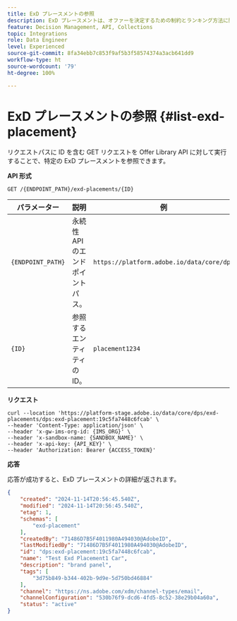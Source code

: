 ```yaml
---
title: ExD プレースメントの参照
description: ExD プレースメントは、オファーを決定するための制約とランキング方法に関連付けられたコレクションで構成されます。
feature: Decision Management, API, Collections
topic: Integrations
role: Data Engineer
level: Experienced
source-git-commit: 8fa34ebb7c853f9af5b3f58574374a3acb641dd9
workflow-type: ht
source-wordcount: '79'
ht-degree: 100%

---
```


# ExD プレースメントの参照 {#list-exd-placement}

リクエストパスに ID を含む GET リクエストを Offer Library API に対して実行することで、特定の ExD プレースメントを参照できます。

**API 形式**

```http
GET /{ENDPOINT_PATH}/exd-placements/{ID}
```

| パラメーター | 説明 | 例 |
| --------- | ----------- | ------- |
| `{ENDPOINT_PATH}` | 永続性 API のエンドポイントパス。 | `https://platform.adobe.io/data/core/dps` |
| `{ID}` | 参照するエンティティの ID。 | `placement1234` |

**リクエスト**

```shell
curl --location 'https://platform-stage.adobe.io/data/core/dps/exd-placements/dps:exd-placement:19c5fa7448c6fcab' \
--header 'Content-Type: application/json' \
--header 'x-gw-ims-org-id: {IMS_ORG}' \
--header 'x-sandbox-name: {SANDBOX_NAME}' \
--header 'x-api-key: {API_KEY}' \
--header 'Authorization: Bearer {ACCESS_TOKEN}'
```

**応答**

応答が成功すると、ExD プレースメントの詳細が返されます。

```json
{
    "created": "2024-11-14T20:56:45.540Z",
    "modified": "2024-11-14T20:56:45.540Z",
    "etag": 1,
    "schemas": [
        "exd-placement"
    ],
    "createdBy": "71486D7B5F4011980A494030@AdobeID",
    "lastModifiedBy": "71486D7B5F4011980A494030@AdobeID",
    "id": "dps:exd-placement:19c5fa7448c6fcab",
    "name": "Test Exd Placement1 Car",
    "description": "brand panel",
    "tags": [
        "3d75b849-b344-402b-9d9e-5d750bd46884"
    ],
    "channel": "https://ns.adobe.com/xdm/channel-types/email",
    "channelConfiguration": "530b76f9-dcd6-4fd5-8c52-38e29b04a60a",
    "status": "active"
}            
```
